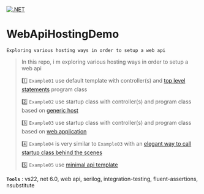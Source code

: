 [![.NET](https://github.com/aimenux/WebApiHostingDemo/actions/workflows/ci.yml/badge.svg)](https://github.com/aimenux/WebApiHostingDemo/actions/workflows/ci.yml)

# WebApiHostingDemo
```
Exploring various hosting ways in order to setup a web api
```

> In this repo, i m exploring various hosting ways in order to setup a web api
>
> :one: `Example01` use default template with controller(s) and [top level statements](https://docs.microsoft.com/en-us/dotnet/csharp/whats-new/tutorials/top-level-statements) program class
>
> :two: `Example02` use startup class with controller(s) and program class based on [generic host](https://docs.microsoft.com/en-us/aspnet/core/fundamentals/host/generic-host)
>
> :three: `Example03` use startup class with controller(s) and program class based on [web application](https://docs.microsoft.com/en-us/dotnet/api/microsoft.aspnetcore.builder.webapplication)
>
> :four: `Example04` is very similar to `Example03` with an [elegant way to call startup class behind the scenes](https://www.strathweb.com/2022/02/using-an-existing-startup-class-with-asp-net-6-minimal-hosting-model/)
>
> :five: `Example05` use [minimal api template](https://docs.microsoft.com/en-us/aspnet/core/tutorials/min-web-api)
>

**`Tools`** : vs22, net 6.0, web api, serilog, integration-testing, fluent-assertions, nsubstitute
